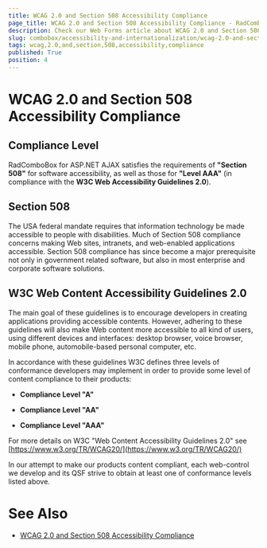 ```yaml
---
title: WCAG 2.0 and Section 508 Accessibility Compliance
page_title: WCAG 2.0 and Section 508 Accessibility Compliance - RadComboBox
description: Check our Web Forms article about WCAG 2.0 and Section 508 Accessibility Compliance.
slug: combobox/accessibility-and-internationalization/wcag-2.0-and-section-508-accessibility-compliance
tags: wcag,2.0,and,section,508,accessibility,compliance
published: True
position: 4
---
```


# WCAG 2.0 and Section 508 Accessibility Compliance



## Compliance Level

RadComboBox for ASP.NET AJAX satisfies the requirements of **"Section 508"** for software accessibility, as well as those for **"Level AAA"** (in compliance with the **W3C Web Accessibility Guidelines 2.0**).

## Section 508

The USA federal mandate requires that information technology be made accessible to people with disabilities. Much of Section 508 compliance concerns making Web sites, intranets, and web-enabled applications accessible. Section 508 compliance has since become a major prerequisite not only in government related software, but also in most enterprise and corporate software solutions.

## W3C Web Content Accessibility Guidelines 2.0

The main goal of these guidelines is to encourage developers in creating applications providing accessible contents. However, adhering to these guidelines will also make Web content more accessible to all kind of users, using different devices and interfaces: desktop browser, voice browser, mobile phone, automobile-based personal computer, etc.



In accordance with these guidelines W3C defines three levels of conformance developers may implement in order to provide some level of content compliance to their products:

* **Compliance Level "A"**

* **Compliance Level "AA"**

* **Compliance Level "AAA"**



For more details on W3C "Web Content Accessibility Guidelines 2.0" see [https://www.w3.org/TR/WCAG20/](https://www.w3.org/TR/WCAG20/)

In our attempt to make our products content compliant, each web-control we develop and its QSF strive to obtain at least one of conformance levels listed above.

# See Also

 * [WCAG 2.0 and Section 508 Accessibility Compliance](https://demos.telerik.com/aspnet-ajax/combobox/examples/accessibility/defaultcs.aspx)
